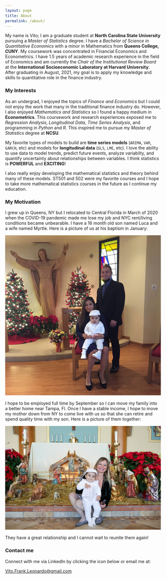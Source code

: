 ```yaml
---
layout: page
title: About
permalink: /about/
---
```


My name is Vito; I am a graduate student at **North Carolina State University** pursuing a *Master of Statistics* degree. I have a *Bachelor of Science in Quantitative Economics* with a minor in Mathematics from **Queens College, CUNY**. My coursework was concentrated in Financial Economics and Econometrics. I have 1.5 years of academic research experience in the field of Economics and am currently the *Chair of the Institutional Review Board* at the **International Socioeconomic Laboratory at Harvard University**. After graduating in August, 2021, my goal is to apply my knowledge and skills to quantitative role in the finance industry.    

### My Interests

As an undergrad, I enjoyed the topics of *Finance and Economics* but I could not enjoy the work that many in the traditional finance industry do. However, I also enjoyed *Mathematics and Statistics* so I found a happy medium in **Econometrics**. This coursework and research experiences exposed me to *Regression Analysis*, *Longitudinal Data*, *Time Series Analysis*, and programming in *Python* and *R*. This inspired me to pursue my *Master of Statistics* degree at **NCSU**. 

My favorite types of models to build are **time series models** (`ARIMA`, `VAR`, `GARCH`, etc) and models for **longitudinal data** (`GLS`, `LME`, etc). I love the ability to use data to model trends, predict future events, analyze variabilty, and quantify uncertainty about relationships between variables. I think statistics is **POWERFUL** and **EXCITING**!

I also really enjoy developing the mathematical statistics and theory behind many of these models. ST501 and 502 were my favorite courses and I hope to take more mathematical statistics courses in the future as I continue my education. 

### My Motivation

I grew up in Queens, NY but I relocated to Central Florida in March of 2020 when the COVID-19 pandemic made me lose my job and NYC rent/living conditions became unbearable. I have a 16 month old son named Luca and a wife named Myrtle. Here is a picture of us at his baptism in January: 

![](https://raw.githubusercontent.com/Vito-Frank-Leonardo/Vito-Frank-Leonardo.github.io/master/images/LucaBaptismFamily.JPG)

I hope to be employed full time by September so I can move my family into a better home near Tampa, Fl. Once I have a stable income, I hope to move my mother down from NY to come live with us so that she can retire and spend quality time with my son. Here is a picture of them together: 

![](https://raw.githubusercontent.com/Vito-Frank-Leonardo/Vito-Frank-Leonardo.github.io/master/images/LucaBaptismMom.JPG)

They have a great relationship and I cannot wait to reunite them again!

### Contact me

Connect with me via LinkedIn by clicking the icon below or email me at:

[Vito.Frank.Leonardo@gmail.com](mailto:Vito.Frank.Leonardo@gmail.com)
